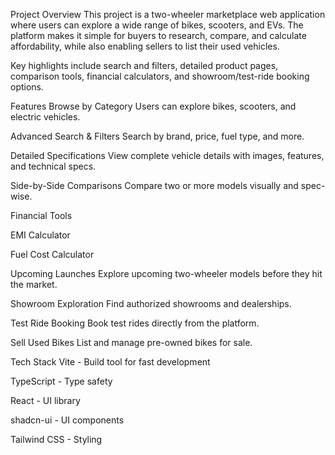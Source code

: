 Project Overview
This project is a two-wheeler marketplace web application where users can explore a wide range of bikes, scooters, and EVs. The platform makes it simple for buyers to research, compare, and calculate affordability, while also enabling sellers to list their used vehicles.

Key highlights include search and filters, detailed product pages, comparison tools, financial calculators, and showroom/test-ride booking options.

Features
Browse by Category
Users can explore bikes, scooters, and electric vehicles.

Advanced Search & Filters
Search by brand, price, fuel type, and more.

Detailed Specifications
View complete vehicle details with images, features, and technical specs.

Side-by-Side Comparisons
Compare two or more models visually and spec-wise.

Financial Tools

EMI Calculator

Fuel Cost Calculator

Upcoming Launches
Explore upcoming two-wheeler models before they hit the market.

Showroom Exploration
Find authorized showrooms and dealerships.

Test Ride Booking
Book test rides directly from the platform.

Sell Used Bikes
List and manage pre-owned bikes for sale.

Tech Stack
Vite - Build tool for fast development

TypeScript - Type safety

React - UI library

shadcn-ui - UI components

Tailwind CSS - Styling


